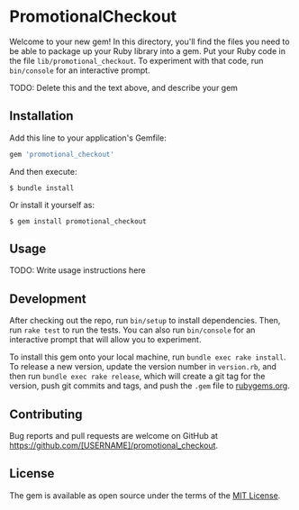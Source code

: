 # PromotionalCheckout

Welcome to your new gem! In this directory, you'll find the files you need to be able to package up your Ruby library into a gem. Put your Ruby code in the file `lib/promotional_checkout`. To experiment with that code, run `bin/console` for an interactive prompt.

TODO: Delete this and the text above, and describe your gem

## Installation

Add this line to your application's Gemfile:

```ruby
gem 'promotional_checkout'
```

And then execute:

    $ bundle install

Or install it yourself as:

    $ gem install promotional_checkout

## Usage

TODO: Write usage instructions here

## Development

After checking out the repo, run `bin/setup` to install dependencies. Then, run `rake test` to run the tests. You can also run `bin/console` for an interactive prompt that will allow you to experiment.

To install this gem onto your local machine, run `bundle exec rake install`. To release a new version, update the version number in `version.rb`, and then run `bundle exec rake release`, which will create a git tag for the version, push git commits and tags, and push the `.gem` file to [rubygems.org](https://rubygems.org).

## Contributing

Bug reports and pull requests are welcome on GitHub at https://github.com/[USERNAME]/promotional_checkout.


## License

The gem is available as open source under the terms of the [MIT License](https://opensource.org/licenses/MIT).
